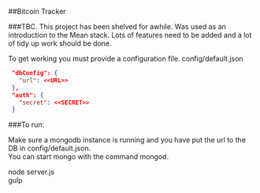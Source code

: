 ##Bitcoin Tracker

###TBC.
This project has been shelved for awhile. Was used as an introduction to the Mean stack. Lots of features need to be added and a lot of tidy up work should be done.   

To get working you must provide a configuration file.
config/default.json

```json  
 "dbConfig": {
   "url": <<URL>>
 },
 "auth": {
   "secret": <<SECRET>>
 }  
```

###To run:

Make sure a mongodb instance is running and you have put the url to the DB in config/default.json.  
You can start mongo with the command mongod.  

node server.js  
gulp
